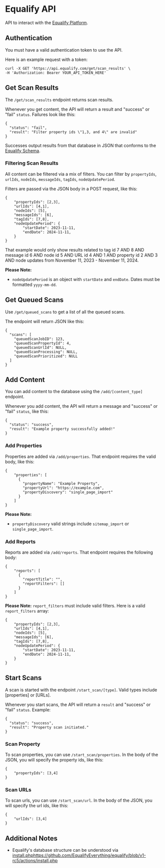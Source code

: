 # Equalify API
API to interact with the [Equalify Platform](https://github.com/EqualifyEverything/equalify).

## Authentication
You must have a valid authentication token to use the API.

Here is an example request with a token:

```
curl -X GET 'https://api.equalify.com/get/scan_results' \
-H 'Authorization: Bearer YOUR_API_TOKEN_HERE'
```

## Get Scan Results
The `/get/scan_results` endpoint returns scan results.

Whenever you get content, the API will return a result and "success" or "fail" `status`. Failures look like this:
```
{
  "status": "fail",
  "result": "Filter property ids \"1,3, and 4\" are invalid"
}
```

Successes output results from that database  in JSON that conforms to the [Equalify Schema](https://github.com/EqualifyEverything/equalify-schema/blob/main/equalify-schema-app/equalify-schema.json).

### Filtering Scan Results
All content can be filtered via a mix of filters. You can filter by `propertyIds`, `urlIds`, `nodeIds`, `messageIds`, `tagIds`, `nodeUpdatePeriod`. 

Filters are passed via the JSON body in a POST request, like this:
```
{
    "propertyIds": [2,3],
    "urlIds": [4,1],
    "nodeIds": [5],
    "messageIds": [6],
    "tagIds": [7,8],
    "nodeUpdatePeriod": {
        "startDate": 2023-11-11,
        "endDate": 2024-11-11,
    }
}
```
That example would only show results related to tag id 7 AND 8 AND message id 6 AND node id 5 AND URL id 4 AND 1 AND property id 2 AND 3 AND node updates from November 11, 2023 - November 11, 2024.

**Please Note:**
- `nodeUpdatePeriod` is an object with `startDate` and `endDate`. Dates must be formatted `yyyy-mm-dd`.

## Get Queued Scans
Use `/get/queued_scans` to get a list of all the queued scans.

The endpoint will return JSON like this:
```
{
  "scans": [
    "queuedScanJobID": 123,
    "queuedScanPropertyId": 4,
    "queuedScanUrlId": NULL,
    "queuedScanProcessing": NULL,
    "queuedScanPrioritized": NULL
  ]
} 
```

## Add Content
You can add content to the database using the `/add/[content_type]` endpoint. 

Whenever you add content, the API will return a message and "success" or "fail" `status`, like this:
```
{
  "status": "success",
  "result": "Example property successfully added!"
}
```

### Add Properties
Properties are added via `/add/properties`. That endpoint requires the valid body, like this:
```
{
    "properties": [
      {
        "propertyName": "Example Property",
        "propertyUrl": "https://example.com",
        "propertyDiscovery": "single_page_import"
      }
    ]
}
```

**Please Note:**
- `propertyDiscovery` valid strings include `sitemap_import` or `single_page_import`.

### Add Reports
Reports are added via `/add/reports`. That endpoint requires the following body:
```
{
    "reports": [
      {
        "reportTitle": "",
        "reportFilters": []
      }
    ]
}
```
**Please Note:**
`report_filters` must include valid filters. Here is a valid `report_filters` array:
```
{
    "propertyIds": [2,3],
    "urlIds": [4,1],
    "nodeIds": [5],
    "messageIds": [6],
    "tagIds": [7,8],
    "nodeUpdatePeriod": {
        "startDate": 2023-11-11,
        "endDate": 2024-11-11,
    }
}
```

## Start Scans

A scan is started with the endpoint `/start_scan/[type]`. Valid types include [properties] or [URLs].

Whenever you start scans, the API will return a `result` and "success" or "fail" `status`. Example:
```
{
  "status": "success",
  "result": "Property scan initiated."
}
```

### Scan Property
To scan properties, you can use `/start_scan/properties`. In the body of the JSON, you will specify the property ids, like this:
```
{
    "propertyIds": [3,4]
}
```

### Scan URLs
To scan urls, you can use `/start_scan/url`. In the body of the JSON, you will specify the url ids, like this:
```
{
    "urlIds": [3,4]
}
```


## Additional Notes
- Equalify's database structure can be understood via [install.php](https://github.com/EqualifyEverything/equalify/blob/v1-rc5/actions/install.php)https://github.com/EqualifyEverything/equalify/blob/v1-rc5/actions/install.php
